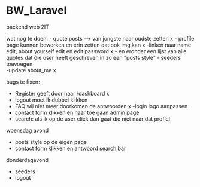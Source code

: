 # BW_Laravel
 backend web 2IT

wat nog te doen: 
    - quote posts --> van jongste naar oudste zetten x
    - profile page kunnen bewerken en erin zetten dat ook img kan x
        -linken naar name edit, about yourself edit en edit password x
        - en eronder een lijst van alle quotes dat die user heeft geschreven in zo een "posts style" 
        - seeders toevoegen  
        -update about_me x

bugs te fixen: 
- Register geeft door naar /dashboard x
- logout moet ik dubbel klikken 
- FAQ wil niet meer doorkomen de antwoorden x
-login logo aanpassen 
- contact form klikken en naar toe gaan admin page 
- search: als ik op de user click dan gaat die niet naar dat profiel 

woensdag avond 
- posts style op de eigen page 
- contact form klikken en antwoord 
search bar 

donderdagavond 
- seeders 
- logout 